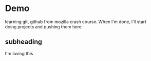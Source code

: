 # Demo

learning git, github from mozilla crash course. When I'm done, I'll start doing projects and pushing them here.

## subheading

I'm loving this